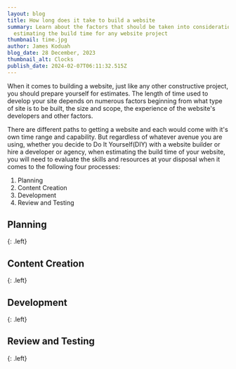 ```yaml
---
layout: blog
title: How long does it take to build a website
summary: Learn about the factors that should be taken into consideration in
  estimating the build time for any website project
thumbnail: time.jpg
author: James Koduah
blog_date: 28 December, 2023
thumbnail_alt: Clocks
publish_date: 2024-02-07T06:11:32.515Z
---
```

When it comes to building a website, just like any other constructive project, you should prepare yourself for estimates. The length of time used to develop your site depends on numerous factors beginning from what type of site is to be built, the size and scope, the experience of the website's developers and other factors. 

There are different paths to getting a website and each would come with it's own time range and capability. But regardless of whatever avenue you are using, whether you decide to Do It Yourself(DIY) with a website builder or hire a developer or agency, when estimating the build time of your website, you will need to evaluate the skills and resources at your disposal when it comes to the following four processes:

1. Planning
2. Content Creation
3. Development
4. Review and Testing

## Planning
{: .left}




## Content Creation
{: .left}


## Development
{: .left}




## Review and Testing
{: .left}

<!--In the fast-paced digital landscape, establishing an online presence is paramount for businesses and individuals alike. One of the crucial aspects of this process is building a website. However, the burning question on many minds is: How long does it take to build a website? The answer, as you might expect, is not one-size-fits-all. Let's delve into the factors that influence the timeline of website development.

design is an art and until you've spent a whole day changing the font size and font family of text on a website, you might not appreciate this art


\### Scope and Complexity: The Backbone of Timelines
The foundation of any website project lies in its scope and complexity. A simple informational site might only take a few weeks, while a complex e-commerce platform with intricate features could extend the timeline into several months. Clearly defining the project's scope from the outset is key to managing expectations and timelines effectively.

### Requirements and Features: A Feature-Rich Endeavor
The more features and functionality a website requires, the longer it will take to build. From user authentication systems to dynamic content updates, each feature adds a layer of complexity to the development process. It's crucial to prioritize features and functionalities to ensure a streamlined development timeline.

### Design: Crafting the Visual Identity
The design phase is not only about aesthetics but also about user experience. The complexity of the design, the number of revisions, and the collaboration between designers and developers can significantly impact the overall timeline. A well-thought-out design process ensures a visually appealing and functional end product.

### Content Development: Filling in the Blanks
Content is king, and creating or gathering content for your website can influence the development timeline. Whether it's text, images, videos, or other media, having a content plan in place can expedite the development process.

### Platform and Technology: Choosing the Right Tools
The choice of the website platform and underlying technologies plays a crucial role. Using pre-built templates or themes can save time, but custom development with specific technologies may extend the timeline. The decision should align with the project's goals and requirements.

### Customization and Coding: Tailoring Solutions
Custom coding and functionality require time and expertise. If your website demands unique features, be prepared for a more extended development phase. However, the investment in customization often pays off with a more tailored and impactful online presence.

### Testing and Debugging: Ensuring Smooth Operation
Thorough testing is non-negotiable. Identifying and resolving bugs and issues may take additional time, but it is essential for delivering a seamless user experience. Rigorous testing ensures that the website functions correctly across various devices and browsers.

### Client Feedback and Revisions: A Collaborative Journey
Effective communication between clients and development teams is critical. Timely feedback and revisions can significantly impact the project's timeline. Clear communication channels and a collaborative approach ensure that the website aligns with the client's vision.

In conclusion, the timeline for building a website is influenced by a myriad of factors. While it's tempting to focus solely on the finish line, understanding and embracing the nuances of website development will result in a more successful and impactful online presence. Work closely with your development team, set realistic expectations, and remember: quality often takes time. -->

